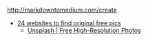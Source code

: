 http://markdowntomedium.com/create

- [24 websites to find original free pics](https://www.typeform.com/blog/ask-awesomely/free-pics/)
  - [Unsplash | Free High-Resolution Photos](https://unsplash.com/)
